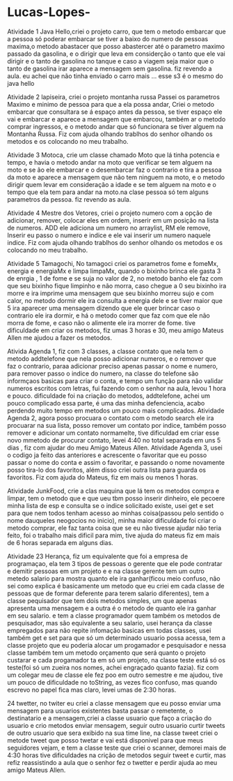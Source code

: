 # Lucas-Lopes-
Atividade 1 Java Hello,criei o projeto carro, que tem o metodo embarcar que a pessoa só poderar embarcar se tiver a baixo do numero de pessoas maxima,o metodo abastacer que posso abastercer até o parametro maximo passado da gasolina, e o dirigir que leva em considerção o tanto que ele vai dirigir e o tanto de gasolina no tanque e caso a viagem seja maior que o tanto de gasolina irar aparece a mensagem sem gasolina. fiz revendo a aula. eu achei que não tinha enviado o carro mais ... esse s3 é o mesmo do java hello


Atividade 2 lapiseira, criei o projeto montanha russa Passei os parametros Maximo e minimo de pessoa para que a ela possa andar, Criei o metodo embarcar que consultara se á espaço antes da pessoa, se tiver espaço ele vai e embarcar e aparece a mensagem que embarcou, também ar o metodo comprar ingressos, e o metodo andar que só funcionara se tiver alguem na Montanha Russa. Fiz com ajuda olhando trablhos do senhor olhando os metodos e os colocando no meu trabalho.

Atividade 3 Motoca, crie um classe chamado Moto que lá tinha potencia e tempo, e havia o metodo andar na moto que verificar se tem alguem na moto e se ão ele embarcar e o desembarcar faz o contrario e tira a pessoa da moto e aparece a mensagem que não tem ninguem na moto, e o metodo dirigir quem levar em consideração a idade e se tem alguem na moto e o tempo que ela tem para andar na moto.na clase pessoa só tem alguns parametros da pessoa. fiz revendo as aula.

Atividade 4 Mestre dos Vetores, criei o projeto numero com a opção de adicionar, remover, colocar eles em ordem, inserir em um posição na lista de numeros. ADD ele adiciona um numero no arraylist, RM ele remove, Inserir eu passo o numero e indice e ele vai inserir um numero naquele indice. Fiz com ajuda olhando trablhos do senhor olhando os metodos e os colocando no meu trabalho.

Atividade 5 Tamagochi, No tamagoci criei os parametros fome e fomeMx, energia e energiaMx e limpa limpaMx, quando o bixinho brinca ele gasta 3 de enrgia , 1 de fome  e se suja no valor de 2, no metodo banho ele faz com que seu bixinho fique limpinho e não morra, caso chegue a 0 seu bixinho ira morre e ira imprime uma mensagem que seu bixinho morreu sujo e com calor, no metodo dormir ele ira consulta a energia dele e se tiver maior que 5 ira aparecer uma mensagem dizendo que ele quer brincar caso o contrario ele ira dormir, e há o metodo comer que faz com que ele não morra de fome, e caso não o alimente ele ira morrer de fome. tive dificuldade em criar os metodos, fiz umas 3 horas e 30, meu amigo Mateus Allen me ajudou a fazer os metodos.  

Ativida Agenda 1, fiz com 3 classes, a classe contato que nela tem o metodo addtelefone que nela posso adicionar numeros, e o remover que faz o contrario, paraa adicionar preciso apenas passar o nome e numero, para remover passo o indice do numero, na classe do telefone são informçaos basicas para criar o conta, e tempo um função para não validar numeros escritos com letras, fui fazendo com o senhor na aula, levou 1 hora e pouco. dificuldade foi na criação do metodos, addtelefone, achei um pouco complicado essa parte, é uma das minha defenciencia, acabo perdendo muito tempo em metodos um pouco mais complicados.
Atividade Agenda 2, agora posso procuara o contato com o metodo search ele ira procuarar na sua lista, posso remover um contato por indice, também posso remover e adicionar um contato normamelte, tive dificuldad em criar esse novo mmetodo de procurar contato, levei 4:40 no total separada em uns 5 dias , fiz com ajudar do meu Amigo Mateus Allen.
Atividade Agenda 3, usei o codigo ja feito das anteriores e acrescente o favoritar que eu posso passar o nome do conta e assim o favoritar, e passando o nome novamente posso tira-lo dos favoritos, além disso criei outra lista para guarda os favoritos. Fiz com ajuda do Mateus, fiz em mais ou menos 1 horas.

Atividade JunkFood, crie a clas maquina que lá tem os metodos compra e limpar, tem o metodo que e que ueu tbm posso inserir dinheiro, ele pecoere minha lista de esp e consulta se o indice solicitado existe, usei get e set para que nem todos tenham acesso ao minhas coisa(passou pelo sentido o nome dauqueles neogocios no inicio), minha maior dificuldade foi criar o metodo comprar, ele faz tanta coisa que se eu não tivesse ajudar não teria feito, foi o trabalho mais dificil para mim, tive ajuda do mateus fiz em mais de 6 horas separada em alguns dias.  


Atividade 23 Herança, fiz um equivalente que foi a empresa de programaçao, ela tem 3 tipos de pessoas o gerente que ele pode contratar e demitir pessoas em um projeto e e na classe gerente tem um outro metedo salario para mostra quanto ele ira ganhar(ficou meio confuso, não sei como explica é basicamente um metodo que eu criei em cada classe de pessoas que de formar deferente para terem salario diferentes), tem a classe pequisador que tem dois metodos simples, um que apenas apresenta uma mensagem e a outra é o metodo de quanto ele ira ganhar em seu salario. e tem a classe programador quem também os metodos de pesquisador, mas são equivalente a seu salario, usei herança da classe empregados para não repite infomação basicas em todas classes, usei também get e set para que só um determinado usuario possa acessa, tem a classe projeto que eu poderia alocar um progamador e pesquisador e nessa classe também tem um metodo orçamento que será quanto o projeto custarar e cada progamador ta em só um projeto, na classe teste está só os teste(foi só um zueira nos nomes, achei engraçado quanto fazia). fiz com um colegar meu de classe ele fez poo em outro semestre e me ajudou, tive um pouco de dificuldade no toString, as vezes fico confuso, mas quando escrevo no papel fica mas claro, levei umas de 2:30 horas.

24 twetter, no twiter eu criei a classe mensagem que eu posso enviar uma mensagem para usuarios existentes basta passar o remetente, o destinatario e a mensagem,criei a classe usuario que faço a criação do usuario e crio metodos enviar mensagem, seguir outro usuario curtir tweets de outro usuario que sera exibido na  sua time line,   na classe tweet criei o metode tweet que posso twetar e vai está disponivel para que meus seguidores vejam, e tem a classe teste que criei o scanner, demorei mais de 4:30 horas tive dificuldades na crição de metodos seguir tweet e curtir, mas refiz reassistindo a aula que o senhor fez o twetter e perdir ajuda  ao meu amigo Mateus Allen. 
